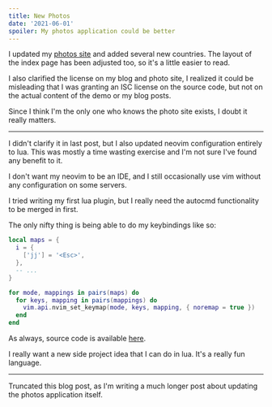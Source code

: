 ```yaml
---
title: New Photos
date: '2021-06-01'
spoiler: My photos application could be better
---
```


I updated my [photos site](https://dylan.is/photos) and added several new countries.
The layout of the index page has been adjusted too, so it's a little easier to read.

I also clarified the license on my blog and photo site, I realized it could be misleading
that I was granting an ISC license on the source code, but not on the actual content
of the demo or my blog posts.

Since I think I'm the only one who knows the photo site exists, I doubt it really matters.

---

I didn't clarify it in last post, but I also updated neovim configuration entirely to lua.
This was mostly a time wasting exercise and I'm not sure I've found any benefit to it.

I don't want my neovim to be an IDE, and I still occasionally use vim without any
configuration on some servers.

I tried writing my first lua plugin, but I really need the autocmd functionality to be
merged in first.

The only nifty thing is being able to do my keybindings like so:

```lua
local maps = {
  i = {
    ['jj'] = '<Esc>',
  },
  -- ...
}

for mode, mappings in pairs(maps) do
  for keys, mapping in pairs(mappings) do
    vim.api.nvim_set_keymap(mode, keys, mapping, { noremap = true })
  end
end
```

As always, source code is available [here](https://github.com/dylanarmstrong/dotfiles).

I really want a new side project idea that I can do in lua. It's a really fun language.

---

Truncated this blog post, as I'm writing a much longer post about updating the photos
application itself.
